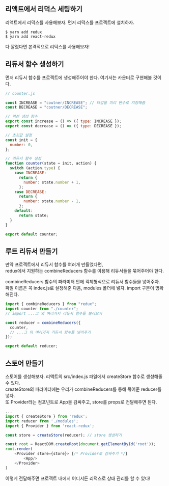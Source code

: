 ## 리액트에서 리덕스 세팅하기

리액트에서 리덕스를 사용해보자. 먼저 리덕스를 프로젝트에 설치하자.

```
$ yarn add redux
$ yarn add react-redux
```

다 깔렸다면 본격적으로 리덕스를 사용해보자!

## 리듀서 함수 생성하기

먼저 리듀서 함수를 프로젝트에 생성해주어야 한다. 여기서는 카운터로 구현해볼 것이다.

```js
// counter.js

const INCREASE = "coutner/INCREASE"; // 타입을 미리 변수로 지정해줌
const DECREASE = "coutner/DECREASE";

// 액션 생성 함수
export const increase = () => ({ type: INCREASE });
export const decrease = () => ({ type: DECREASE });

// 초깃값 설정
const init = {
  number: 0,
};

// 리듀서 함수 생성
function counter(state = init, action) {
  switch (action.type) {
    case INCREASE:
      return {
        number: state.number + 1,
      };
    case DECREASE:
      return {
        number: state.number - 1,
      };
    default:
      return state;
  }
}

export default counter;
```

## 루트 리듀서 만들기

만약 프로젝트에서 리듀서 함수를 여러개 만들었다면,  
redux에서 지원하는 combineReducers 함수를 이용해 리듀서들을 묶어주어야 한다.

combineReducers 함수의 파라미터 안에 객체형식으로 리듀서 함수들을 넣어주자.  
파일 이름은 꼭 index.js로 설정해준 다음, modules 폴더에 넣자. import 구문이 명확해진다.

```js
import { combineReducers } from "redux";
import counter from "./counter";
// import ...그 외 여러가지 리듀서 함수들 불러오기

const reducer = combineReducers({
  counter,
  // ...그 외 여러가지 리듀서 함수들 넣어주기
});

export default reducer;
```

## 스토어 만들기

스토어를 생성해보자. 리액트의 src/index.js 파일에서 createStore 함수로 생성해줄 수 있다.  
createStore의 파라미터에는 우리가 combineReducers를 통해 묶어준 reducer를 넣자.  
또 Provider라는 컴포넌트로 App을 감싸주고, store를 props로 전달해주면 된다.

```js
...
import { createStore } from 'redux';
import reducer from './modules';
import { Provider } from 'react-redux';

const store = createStore(reducer); // store 생성하기

const root = ReactDOM.createRoot(document.getElementById('root'));
root.render(
    <Provider store={store}> {/* Provider로 감싸주기 */}
        <App/>
    </Provider>
)
```

이렇게 전달해주면 프로젝트 내에서 어디서든 리덕스로 상태 관리를 할 수 있다!
